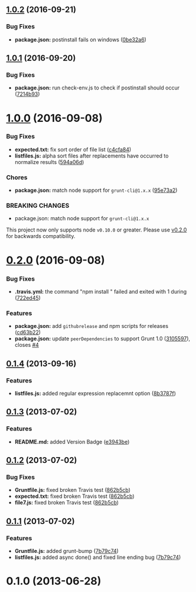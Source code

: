 <a name="1.0.2"></a>
## [1.0.2](https://github.com/psyrendust/grunt-listfiles/compare/v1.0.1...v1.0.2) (2016-09-21)


### Bug Fixes

* **package.json:** postinstall fails on windows ([0be32a6](https://github.com/psyrendust/grunt-listfiles/commit/0be32a6))



<a name="1.0.1"></a>
## [1.0.1](https://github.com/psyrendust/grunt-listfiles/compare/v1.0.0...v1.0.1) (2016-09-20)


### Bug Fixes

* **package.json:** run check-env.js to check if postinstall should occur ([7214b93](https://github.com/psyrendust/grunt-listfiles/commit/7214b93))



<a name="1.0.0"></a>
# [1.0.0](https://github.com/psyrendust/grunt-listfiles/compare/v0.2.0...v1.0.0) (2016-09-08)


### Bug Fixes

* **expected.txt:** fix sort order of file list ([c4cfa84](https://github.com/psyrendust/grunt-listfiles/commit/c4cfa84))
* **listfiles.js:** alpha sort files after replacements have occurred to normalize results ([594a06d](https://github.com/psyrendust/grunt-listfiles/commit/594a06d))


### Chores

* **package.json:** match node support for `grunt-cli@1.x.x` ([95e73a2](https://github.com/psyrendust/grunt-listfiles/commit/95e73a2))


### BREAKING CHANGES

* package.json: match node support for `grunt-cli@1.x.x`

This project now only supports node `v0.10.0` or greater. Please use [v0.2.0](https://github.com/psyrendust/grunt-listfiles/releases/tag/v0.2.0)
for backwards compatibility.



<a name="0.2.0"></a>
# [0.2.0](https://github.com/psyrendust/grunt-listfiles/compare/v0.1.4...v0.2.0) (2016-09-08)


### Bug Fixes

* **.travis.yml:** the command "npm install " failed and exited with 1 during ([722ed45](https://github.com/psyrendust/grunt-listfiles/commit/722ed45))


### Features

* **package.json:** add `githubrelease` and npm scripts for releases ([cd63b22](https://github.com/psyrendust/grunt-listfiles/commit/cd63b22))
* **package.json:** update `peerDependencies` to support Grunt 1.0 ([3105597](https://github.com/psyrendust/grunt-listfiles/commit/3105597)), closes [#4](https://github.com/psyrendust/grunt-listfiles/issues/4)



<a name="0.1.4"></a>
## [0.1.4](https://github.com/psyrendust/grunt-listfiles/compare/v0.1.4...v0.1.3) (2013-09-16)


### Features

* **listfiles.js:** added regular expression replacemnt option ([8b3787f](https://github.com/psyrendust/grunt-listfiles/commit/8b3787f))



<a name="0.1.3"></a>
## [0.1.3](https://github.com/psyrendust/grunt-listfiles/compare/v0.1.3...v0.1.2) (2013-07-02)


### Features

* **README.md:** added Version Badge ([e3943be](https://github.com/psyrendust/grunt-listfiles/commit/e3943be))



<a name="0.1.2"></a>
## [0.1.2](https://github.com/psyrendust/grunt-listfiles/compare/v0.1.2...v0.1.1) (2013-07-02)


### Bug Fixes

* **Gruntfile.js:** fixed broken Travis test ([862b5cb](https://github.com/psyrendust/grunt-listfiles/commit/862b5cb))
* **expected.txt:** fixed broken Travis test ([862b5cb](https://github.com/psyrendust/grunt-listfiles/commit/862b5cb))
* **file7.js:** fixed broken Travis test ([862b5cb](https://github.com/psyrendust/grunt-listfiles/commit/862b5cb))



<a name="0.1.1"></a>
## [0.1.1](https://github.com/psyrendust/grunt-listfiles/compare/v0.1.1...v0.1.0) (2013-07-02)


### Features

* **Gruntfile.js:** added grunt-bump ([7b79c74](https://github.com/psyrendust/grunt-listfiles/commit/7b79c74))
* **listfiles.js:** added async done() and fixed line ending bug ([7b79c74](https://github.com/psyrendust/grunt-listfiles/commit/7b79c74))



<a name="0.1.0"></a>
# 0.1.0 (2013-06-28)



